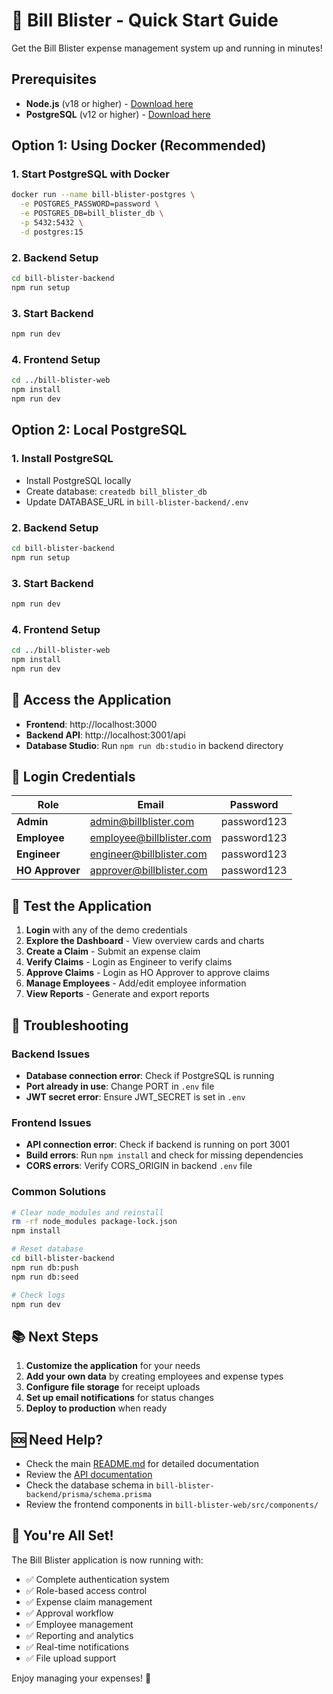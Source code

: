 # 🚀 Bill Blister - Quick Start Guide

Get the Bill Blister expense management system up and running in minutes!

## Prerequisites

- **Node.js** (v18 or higher) - [Download here](https://nodejs.org/)
- **PostgreSQL** (v12 or higher) - [Download here](https://www.postgresql.org/download/)

## Option 1: Using Docker (Recommended)

### 1. Start PostgreSQL with Docker
```bash
docker run --name bill-blister-postgres \
  -e POSTGRES_PASSWORD=password \
  -e POSTGRES_DB=bill_blister_db \
  -p 5432:5432 \
  -d postgres:15
```

### 2. Backend Setup
```bash
cd bill-blister-backend
npm run setup
```

### 3. Start Backend
```bash
npm run dev
```

### 4. Frontend Setup
```bash
cd ../bill-blister-web
npm install
npm run dev
```

## Option 2: Local PostgreSQL

### 1. Install PostgreSQL
- Install PostgreSQL locally
- Create database: `createdb bill_blister_db`
- Update DATABASE_URL in `bill-blister-backend/.env`

### 2. Backend Setup
```bash
cd bill-blister-backend
npm run setup
```

### 3. Start Backend
```bash
npm run dev
```

### 4. Frontend Setup
```bash
cd ../bill-blister-web
npm install
npm run dev
```

## 🎯 Access the Application

- **Frontend**: http://localhost:3000
- **Backend API**: http://localhost:3001/api
- **Database Studio**: Run `npm run db:studio` in backend directory

## 🔑 Login Credentials

| Role | Email | Password |
|------|-------|----------|
| **Admin** | admin@billblister.com | password123 |
| **Employee** | employee@billblister.com | password123 |
| **Engineer** | engineer@billblister.com | password123 |
| **HO Approver** | approver@billblister.com | password123 |

## 🧪 Test the Application

1. **Login** with any of the demo credentials
2. **Explore the Dashboard** - View overview cards and charts
3. **Create a Claim** - Submit an expense claim
4. **Verify Claims** - Login as Engineer to verify claims
5. **Approve Claims** - Login as HO Approver to approve claims
6. **Manage Employees** - Add/edit employee information
7. **View Reports** - Generate and export reports

## 🔧 Troubleshooting

### Backend Issues
- **Database connection error**: Check if PostgreSQL is running
- **Port already in use**: Change PORT in `.env` file
- **JWT secret error**: Ensure JWT_SECRET is set in `.env`

### Frontend Issues
- **API connection error**: Check if backend is running on port 3001
- **Build errors**: Run `npm install` and check for missing dependencies
- **CORS errors**: Verify CORS_ORIGIN in backend `.env` file

### Common Solutions
```bash
# Clear node_modules and reinstall
rm -rf node_modules package-lock.json
npm install

# Reset database
cd bill-blister-backend
npm run db:push
npm run db:seed

# Check logs
npm run dev
```

## 📚 Next Steps

1. **Customize the application** for your needs
2. **Add your own data** by creating employees and expense types
3. **Configure file storage** for receipt uploads
4. **Set up email notifications** for status changes
5. **Deploy to production** when ready

## 🆘 Need Help?

- Check the main [README.md](README.md) for detailed documentation
- Review the [API documentation](bill-blister-backend/setup.md)
- Check the database schema in `bill-blister-backend/prisma/schema.prisma`
- Review the frontend components in `bill-blister-web/src/components/`

## 🎉 You're All Set!

The Bill Blister application is now running with:
- ✅ Complete authentication system
- ✅ Role-based access control
- ✅ Expense claim management
- ✅ Approval workflow
- ✅ Employee management
- ✅ Reporting and analytics
- ✅ Real-time notifications
- ✅ File upload support

Enjoy managing your expenses! 🚀
